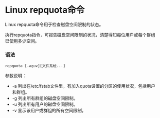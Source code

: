 # Linux repquota命令

Linux repquota命令用于检查磁盘空间限制的状态。

执行repquota指令，可报告磁盘空间限制的状况，清楚得知每位用户或每个群组已使用多少空间。

### 语法

    repquota [-aguv][文件系统...]

参数说明：

- -a   列出在/etc/fstab文件里，有加入quota设置的分区的使用状况，包括用户和群组。
- -g   列出所有群组的磁盘空间限制。
- -u   列出所有用户的磁盘空间限制。
- -v   显示该用户或群组的所有空间限制。